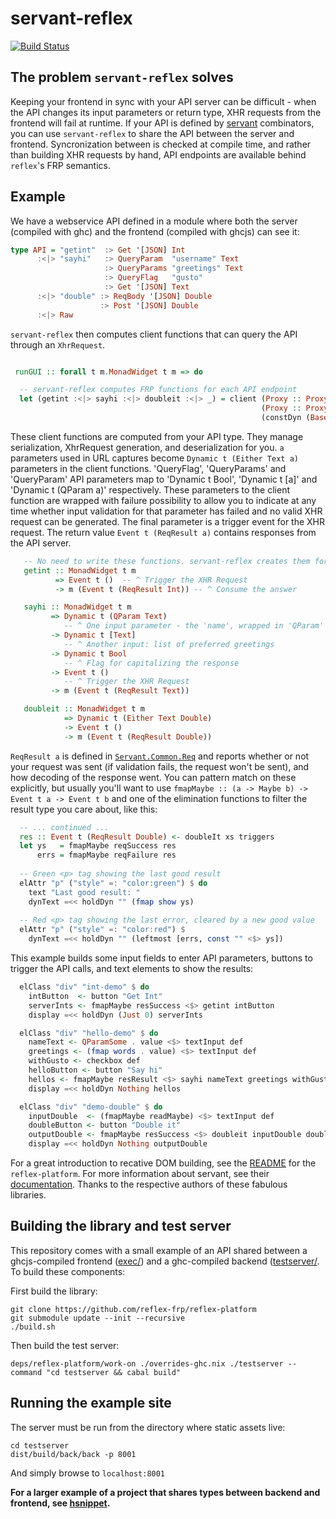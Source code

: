 # servant-reflex

[![Build Status](https://travis-ci.org/imalsogreg/servant-reflex.svg?branch=master)](https://travis-ci.org/imalsogreg/servant-reflex)

## The problem `servant-reflex` solves

Keeping your frontend in sync with your API server can be difficult - when the API changes its input parameters or return type, XHR requests from the frontend will fail at runtime. If your API is defined by [servant](haskell-servant.readthedocs.io) combinators, you can use `servant-reflex` to share the API between the server and frontend. 
Syncronization between is checked at compile time, and rather than building XHR requests by hand, API endpoints are available behind `reflex`'s FRP semantics.



## Example

We have a webservice API defined in a module where both the server (compiled with ghc) and the frontend (compiled with ghcjs) can see it:

```haskell
type API = "getint"  :> Get '[JSON] Int
      :<|> "sayhi"   :> QueryParam  "username" Text
                     :> QueryParams "greetings" Text
                     :> QueryFlag   "gusto"
                     :> Get '[JSON] Text
      :<|> "double" :> ReqBody '[JSON] Double
                    :> Post '[JSON] Double
      :<|> Raw
```

`servant-reflex` then computes client functions that can query the API through an `XhrRequest`.

```haskell

 runGUI :: forall t m.MonadWidget t m => do

  -- servant-reflex computes FRP functions for each API endpoint
  let (getint :<|> sayhi :<|> doubleit :<|> _) = client (Proxy :: Proxy API)
                                                        (Proxy :: Proxy m)
                                                        (constDyn (BasePath "/"))
```

These client functions are computed from your API type. They manage serialization, XhrRequest generation, and deserialization for you. `a` parameters used in URL captures become `Dynamic t (Either Text a)` parameters in the client functions. 'QueryFlag', 'QueryParams' and 'QueryParam' API parameters map to 'Dynamic t Bool', 'Dynamic t [a]' and 'Dynamic t (QParam a)' respectively. These parameters to the client function are wrapped with failure possibility to allow you to indicate at any time whether input validation for that parameter has failed and no valid XHR request can be generated. The final parameter is a trigger event for the XHR request. The return value `Event t (ReqResult a)` contains responses from the API server.

```haskell
   -- No need to write these functions. servant-reflex creates them for you!
   getint :: MonadWidget t m
          => Event t ()  -- ^ Trigger the XHR Request
          -> m (Event t (ReqResult Int)) -- ^ Consume the answer

   sayhi :: MonadWidget t m
         => Dynamic t (QParam Text) 
            -- ^ One input parameter - the 'name', wrapped in 'QParam'
         -> Dynamic t [Text]
            -- ^ Another input: list of preferred greetings
         -> Dynamic t Bool
            -- ^ Flag for capitalizing the response
         -> Event t ()
            -- ^ Trigger the XHR Request
         -> m (Event t (ReqResult Text))

   doubleit :: MonadWidget t m
            => Dynamic t (Either Text Double)
            -> Event t ()
            -> m (Event t (ReqResult Double))
```

`ReqResult a` is defined in [`Servant.Common.Req`](https://github.com/imalsogreg/servant-reflex/blob/6d866e338edb9bf6fd8f8d5083ff0187b4d8c0d2/src/Servant/Common/Req.hs#L40-L42) and reports whether or not your request was sent (if validation fails, the request won't be sent), and how decoding of the response went. You can pattern match on these explicitly, but usually you'll want to use `fmapMaybe :: (a -> Maybe b) -> Event t a -> Event t b` and one of the elimination functions to filter the result type you care about, like this:

```haskell
  -- ... continued ...
  res :: Event t (ReqResult Double) <- doubleIt xs triggers
  let ys   = fmapMaybe reqSuccess res
      errs = fmapMaybe reqFailure res
  
  -- Green <p> tag showing the last good result 
  elAttr "p" ("style" =: "color:green") $ do
    text "Last good result: "
    dynText =<< holdDyn "" (fmap show ys)
    
  -- Red <p> tag showing the last error, cleared by a new good value
  elAttr "p" ("style" =: "color:red") $
    dynText =<< holdDyn "" (leftmost [errs, const "" <$> ys])
```

This example builds some input fields to enter API parameters, buttons to trigger the API calls, and text elements to show the results:

```haskell
  elClass "div" "int-demo" $ do
    intButton  <- button "Get Int"
    serverInts <- fmapMaybe resSuccess <$> getint intButton
    display =<< holdDyn (Just 0) serverInts

  elClass "div" "hello-demo" $ do
    nameText <- QParamSome . value <$> textInput def
    greetings <- (fmap words . value) <$> textInput def
    withGusto <- checkbox def
    helloButton <- button "Say hi"
    hellos <- fmapMaybe resResult <$> sayhi nameText greetings withGusto helloButton
    display =<< holdDyn Nothing hellos

  elClass "div" "demo-double" $ do
    inputDouble  <- (fmapMaybe readMaybe) <$> textInput def
    doubleButton <- button "Double it"
    outputDouble <- fmapMaybe resSuccess <$> doubleit inputDouble doubleButton
    display =<< holdDyn Nothing outputDouble
```

For a great introduction to recative DOM building, see the [README](https://github.com/reflex-frp/reflex-platform) for the `reflex-platform`. For more information about servant, see their [documentation](http://haskell-servant.readthedocs.io/en/stable/). Thanks to the respective authors of these fabulous libraries.


## Building the library and test server

This repository comes with a small example of an API shared between a ghcjs-compiled frontend ([exec/](https://github.com/imalsogreg/servant-reflex/tree/master/exec)) and a ghc-compiled backend ([testserver/](https://github.com/imalsogreg/servant-reflex/tree/master/testserver). To build these components:


First build the library:

```
git clone https://github.com/reflex-frp/reflex-platform
git submodule update --init --recursive
./build.sh
```

Then build the test server:

```
deps/reflex-platform/work-on ./overrides-ghc.nix ./testserver --command "cd testserver && cabal build"
```


## Running the example site

The server must be run from the directory where static assets live:

```
cd testserver
dist/build/back/back -p 8001
```

And simply browse to `localhost:8001`

**For a larger example of a project that shares types between backend and frontend, see [hsnippet](https://github.com/mightybyte/hsnippet).**
